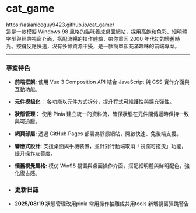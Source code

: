 # cat_game
https://asianiceguy9423.github.io/cat_game/
<br>
這是一款模擬 Windows 98 風格的貓咪養成桌面網站，採用高飽和色彩、細明體字型與經典視窗介面，搭配流暢的操作體驗，帶你重回 2000 年代初的懷舊時光。按鍵反應快速，沒有多餘資源干擾，是一款簡單卻充滿趣味的前端專案。
<hr>

### 專案特色
- **前端框架:** 使用 Vue 3 Composition API 結合 JavaScript 與 CSS 實作介面與互動功能。
- **元件模組化：** 各功能以元件方式拆分，提升程式可維護性與擴充彈性。
- **狀態管理：** 使用 Pinia 建立統一的資料流，確保狀態在元件間傳遞時保持一致與可追蹤。
- **網頁部屬:** 透過 GitHub Pages 部署為靜態網站，開啟快速、免後端支援。
- **響應式設計:** 支援桌面與手機裝置，並針對行動端取消「視窗可拖曳」功能，提升操作友善度。
- **懷舊視覺風格:** 模仿 Win98 視窗與桌面操作介面，搭配細明體與鮮明配色，強化復古感。

- ### 更新日誌
- **2025/08/19** 
狀態管理改用pinia
常用操作抽離成共用tools
新增視窗彈跳警告
